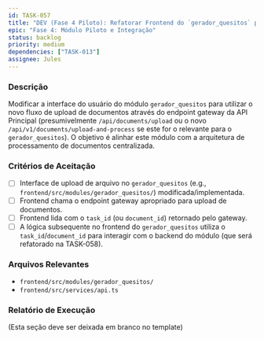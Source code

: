 ```yaml
---
id: TASK-057
title: "DEV (Fase 4 Piloto): Refatorar Frontend do `gerador_quesitos` para Upload via Gateway"
epic: "Fase 4: Módulo Piloto e Integração"
status: backlog
priority: medium
dependencies: ["TASK-013"]
assignee: Jules
---
```


### Descrição

Modificar a interface do usuário do módulo `gerador_quesitos` para utilizar o novo fluxo de upload de documentos através do endpoint gateway da API Principal (presumivelmente `/api/documents/upload` ou o novo `/api/v1/documents/upload-and-process` se este for o relevante para o `gerador_quesitos`). O objetivo é alinhar este módulo com a arquitetura de processamento de documentos centralizada.

### Critérios de Aceitação

- [ ] Interface de upload de arquivo no `gerador_quesitos` (e.g., `frontend/src/modules/gerador_quesitos/`) modificada/implementada.
- [ ] Frontend chama o endpoint gateway apropriado para upload de documentos.
- [ ] Frontend lida com o `task_id` (ou `document_id`) retornado pelo gateway.
- [ ] A lógica subsequente no frontend do `gerador_quesitos` utiliza o `task_id`/`document_id` para interagir com o backend do módulo (que será refatorado na TASK-058).

### Arquivos Relevantes

* `frontend/src/modules/gerador_quesitos/`
* `frontend/src/services/api.ts`

### Relatório de Execução

(Esta seção deve ser deixada em branco no template)
